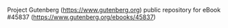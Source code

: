 Project Gutenberg (https://www.gutenberg.org) public repository for
eBook #45837 (https://www.gutenberg.org/ebooks/45837)
